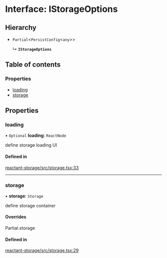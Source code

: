# Interface: IStorageOptions

## Hierarchy

- `Partial`<`PersistConfig`<`any`\>\>

  ↳ **`IStorageOptions`**

## Table of contents

### Properties

- [loading](IStorageOptions.md#loading)
- [storage](IStorageOptions.md#storage)

## Properties

### loading

• `Optional` **loading**: `ReactNode`

define storage loading UI

#### Defined in

[reactant-storage/src/storage.tsx:33](https://github.com/unadlib/reactant/blob/3696addb/packages/reactant-storage/src/storage.tsx#L33)

___

### storage

• **storage**: `Storage`

define storage container

#### Overrides

Partial.storage

#### Defined in

[reactant-storage/src/storage.tsx:29](https://github.com/unadlib/reactant/blob/3696addb/packages/reactant-storage/src/storage.tsx#L29)
